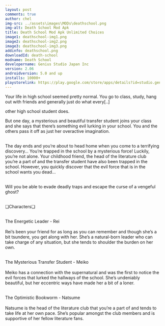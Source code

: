 ```yaml
---
layout: post
comments: true
author: chel
img-src: ../assets\images\MODs\deathschool.png
img-alt: Death School Mod Apk
title: Death School Mod Apk Unlimited Choices
image1: deathschool-img1.png
image2: deathschool-img2.png
image3: deathschool-img3.png
addinfo: deathschool.png
downloadId: death-school
modname: Death School
developername: Genius Studio Japan Inc
version: 2.06
androidversion: 5.0 and up
installs: 10000+
playstorelink: https://play.google.com/store/apps/details?id=studio.genius.heisagakuen
---
```

<p>Your life in high school seemed pretty normal. You go to class, study, hang out with friends and generally just do what every[..]

other high school student does. 

But one day, a mysterious and beautiful transfer student joins your class and she says that there’s something evil lurking in your school. You and the others pass it off as just her overactive imagination.<br><br>

The day ends and you’re about to head home when you come to a terrifying discovery… You’re trapped in the school by a mysterious force! Luckily, you’re not alone. Your childhood friend, the head of the literature club you’re a part of and the transfer student have also been trapped in the school. However, you quickly discover that the evil force that is in the school wants you dead…<br><br>

Will you be able to evade deadly traps and escape the curse of a vengeful ghost?<br><br>

❏Characters❏<br><br>

The Energetic Leader - Rei<br><br>
Rei’s been your friend for as long as you can remember and though she’s a bit tsundere, you get along with her. She’s a natural-born leader who can take charge of any situation, but she tends to shoulder the burden on her own.<br><br>

The Mysterious Transfer Student - Meiko<br><br>
Meiko has a connection with the supernatural and was the first to notice the evil forces that lurked the hallways of the school. She’s undeniably beautiful, but her eccentric ways have made her a bit of a loner.<br><br>

The Optimistic Bookworm - Natsume<br><br>
Natsume is the head of the literature club that you’re a part of and tends to take life at her own pace. She’s popular amongst the club members and is supportive of her fellow literature fans.</p>